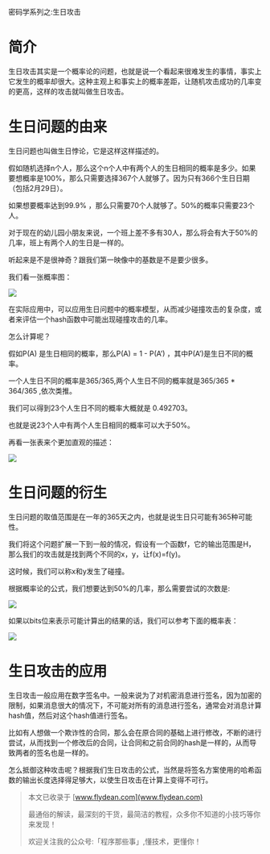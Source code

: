 密码学系列之:生日攻击

# 简介

生日攻击其实是一个概率论的问题，也就是说一个看起来很难发生的事情，事实上它发生的概率却很大。这种主观上和事实上的概率差距，让随机攻击成功的几率变的更高，这样的攻击就叫做生日攻击。

# 生日问题的由来

生日问题也叫做生日悖论，它是这样这样描述的。

假如随机选择n个人，那么这个n个人中有两个人的生日相同的概率是多少。如果要想概率是100%，那么只需要选择367个人就够了。因为只有366个生日日期（包括2月29日）。

如果想要概率达到99.9% ，那么只需要70个人就够了。50%的概率只需要23个人。

对于现在的幼儿园小朋友来说，一个班上差不多有30人，那么将会有大于50%的几率，班上有两个人的生日是一样的。

听起来是不是很神奇？跟我们第一映像中的基数是不是要少很多。

我们看一张概率图：

![](https://img-blog.csdnimg.cn/20201121172618533.png?x-oss-process=image/watermark,type_ZmFuZ3poZW5naGVpdGk,shadow_0,text_aHR0cDovL3d3dy5mbHlkZWFuLmNvbQ==,size_25,color_8F8F8F,t_70)

在实际应用中，可以应用生日问题中的概率模型，从而减少碰撞攻击的复杂度，或者来评估一个hash函数中可能出现碰撞攻击的几率。

怎么计算呢？

假如P(A) 是生日相同的概率，那么P(A) = 1 - P(A<super>’</super>) ，其中P(A<super>’</super>)是生日不同的概率。

一个人生日不同的概率是365/365,两个人生日不同的概率就是365/365 *  364/365 ,依次类推。

我们可以得到23个人生日不同的概率大概就是 0.492703。

也就是说23个人中有两个人生日相同的概率可以大于50%。

再看一张表来个更加直观的描述：

![](https://img-blog.csdnimg.cn/20201121175149762.png?x-oss-process=image/watermark,type_ZmFuZ3poZW5naGVpdGk,shadow_0,text_aHR0cDovL3d3dy5mbHlkZWFuLmNvbQ==,size_25,color_8F8F8F,t_70)

# 生日问题的衍生

生日问题的取值范围是在一年的365天之内，也就是说生日只可能有365种可能性。

我们将这个问题扩展一下到一般的情况，假设有一个函数f，它的输出范围是H，那么我们的攻击就是找到两个不同的x，y，让f(x)=f(y)。

这时候，我们可以称x和y发生了碰撞。

根据概率论的公式，我们想要达到50%的几率，那么需要尝试的次数是:

![](https://img-blog.csdnimg.cn/20201121181849246.png)

如果以bits位来表示可能计算出的结果的话，我们可以参考下面的概率表：

![](https://img-blog.csdnimg.cn/20201121182021782.png?x-oss-process=image/watermark,type_ZmFuZ3poZW5naGVpdGk,shadow_0,text_aHR0cDovL3d3dy5mbHlkZWFuLmNvbQ==,size_25,color_8F8F8F,t_70)

# 生日攻击的应用

生日攻击一般应用在数字签名中。一般来说为了对机密消息进行签名，因为加密的限制，如果消息很大的情况下，不可能对所有的消息进行签名，通常会对消息计算hash值，然后对这个hash值进行签名。

比如有人想做一个欺诈性的合同，那么会在原合同的基础上进行修改，不断的进行尝试，从而找到一个修改后的合同，让合同和之前合同的hash是一样的，从而导致两者的签名也是一样的。

怎么抵御这种攻击呢？根据我们生日攻击的公式，当然是将签名方案使用的哈希函数的输出长度选择得足够大，以使生日攻击在计算上变得不可行。

> 本文已收录于 [www.flydean.com](www.flydean.com)
>
> 最通俗的解读，最深刻的干货，最简洁的教程，众多你不知道的小技巧等你来发现！
> 
> 欢迎关注我的公众号:「程序那些事」,懂技术，更懂你！







